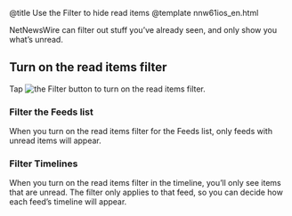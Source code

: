 @title Use the Filter to hide read items
@template nnw61ios_en.html

NetNewsWire can filter out stuff you’ve already seen, and only show you what’s unread.


Turn on the read items filter
-----------------------------

Tap <img src="../../../images/ios-icon-filter.png" alt="the Filter button" class="ios-inline-button" /> to turn on the read items filter.

### Filter the Feeds list

When you turn on the read items filter for the Feeds list, only feeds with unread items will appear.

### Filter Timelines

When you turn on the read items filter in the timeline, you’ll only see items that are unread. The filter only applies to that feed, so you can decide how each feed’s timeline will appear.